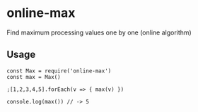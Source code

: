 # online-max
Find maximum processing values one by one (online algorithm)

## Usage

```
const Max = require('online-max')
const max = Max()

;[1,2,3,4,5].forEach(v => { max(v) })

console.log(max()) // -> 5

```
